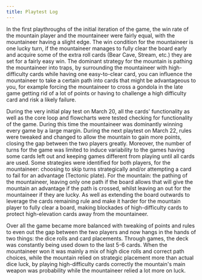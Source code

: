 ```yaml
---
title: Playtest Log
---
```


In the first playthroughs of the initial iteration of the game, the win rate of the mountain player and the mountaineer were fairly equal, with the mountaineer having a slight edge. The win condition for the mountaineer is one lucky turn, if the mountaineer manages to fully clear the board early and acquire some of the extra roll cards (Bear Cave, Stream, etc.) they are set for a fairly easy win. The dominant strategy for the mountain is pathing the mountaineer into traps, by surrounding the mountaineer with high-difficulty cards while having one easy-to-clear card, you can influence the mountaineer to take a certain path into cards that might be advantageous to you, for example forcing the mountaineer to cross a gondola in the late game getting rid of a lot of points or having to challenge a high difficulty card and risk a likely failure.

During the very initial play test on March 20, all the cards' functionality as well as the core loop and flowcharts were tested checking for functionality of the game. During this time the mountaineer was dominantly winning every game by a large margin. During the next playtest on March 22, rules were tweaked and changed to allow the mountain to gain more points, closing the gap between the two players greatly. Moreover, the number of turns for the game was limited to induce variability to the games having some cards left out and keeping games different from playing until all cards are used. Some strategies were identified for both players, for the mountaineer: choosing to skip turns strategically and/or attempting a card to fail for an advantage (Tectonic plate). For the mountain: the pathing of the mountaineer, leaving only one path if the board allows that will give the mountain an advantage if the path is crossed, whilst leaving an out for the mountaineer if they are lucky. As well as extending the board outwards to leverage the cards remaining rule and make it harder for the mountain player to fully clear a board, making blockades of high-difficulty cards to protect high-elevation cards away from the mountaineer.

Over all the game became more balanced with tweaking of points and rules to even out the gap between the two players and now hangs in the hands of two things: the dice rolls and card placements. Through games, the deck was constantly being used down to the last 5-6 cards. When the mountaineer won it was mainly a mix of high dice rolls and correct path choices, while the mountain relied on strategic placement more than actual dice luck, by playing high-difficulty cards correctly the mountain's main weapon was probability while the mountaineer relied a lot more on luck.

